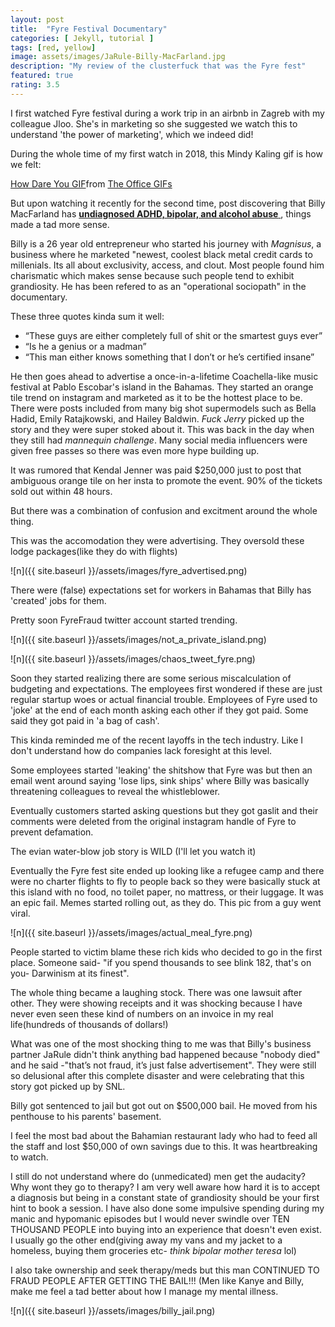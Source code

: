 ```yaml
---
layout: post
title:  "Fyre Festival Documentary"
categories: [ Jekyll, tutorial ]
tags: [red, yellow]
image: assets/images/JaRule-Billy-MacFarland.jpg
description: "My review of the clusterfuck that was the Fyre fest"
featured: true
rating: 3.5
---
```


I first watched Fyre festival during a work trip in an airbnb in Zagreb with my colleague Jloo. She's in marketing so she suggested we watch this to understand 'the power of marketing', which we indeed did!

During the whole time of my first watch in 2018, this Mindy Kaling gif is how we felt:

<div class="tenor-gif-embed" data-postid="4332195" data-share-method="host" data-aspect-ratio="0.920502" data-width="100%"><a href="https://tenor.com/view/the-office-mindy-kaling-kelly-kapoor-i-have-a-lot-of-questions-how-dare-you-gif-4332195">How Dare You GIF</a>from <a href="https://tenor.com/search/the+office-gifs">The Office GIFs</a></div> <script type="text/javascript" async src="https://tenor.com/embed.js"></script>


But upon watching it recently for the second time, post discovering that Billy MacFarland has [ **undiagnosed ADHD, bipolar, and alcohol abuse** ](https://www.buzzfeednews.com/article/briannasacks/founder-fyre-festival-mental-illness), things made a tad more sense.

Billy is a 26 year old entrepreneur who started his journey with _Magnisus_, a business where he marketed "newest, coolest black metal credit cards to millenials. Its all about exclusivity, access, and clout. Most people found him charismatic which makes sense because such people tend to exhibit grandiosity. He has been refered to as an "operational sociopath" in the documentary.

These three quotes kinda sum it well:

* “These guys are either completely full of shit or the smartest guys ever”
* “Is he a genius or a madman”
* “This man either knows something that I don’t or he’s certified insane”

He then goes ahead to advertise a once-in-a-lifetime Coachella-like music festival at Pablo Escobar's island in the Bahamas. They started an orange tile trend on instagram and marketed as it to be the hottest place to be. There were posts included from many big shot supermodels such as Bella Hadid, Emily Ratajkowski, and Hailey Baldwin. _Fuck Jerry_ picked up the story and they were super stoked about it. This was back in the day when they still had _mannequin challenge_. Many social media influencers were given free passes so there was even more hype building up.

It was rumored that Kendal Jenner was paid $250,000 just to post that ambiguous orange tile on her insta to promote the event. 90% of the tickets sold out within 48 hours.

But there was a combination of confusion and excitment around the whole thing.

This was the accomodation they were advertising. They oversold these lodge packages(like they do with flights)

![n]({{ site.baseurl }}/assets/images/fyre_advertised.png)  

There were (false) expectations set for workers in Bahamas that Billy has 'created' jobs for them.

Pretty soon FyreFraud twitter account started trending.

![n]({{ site.baseurl }}/assets/images/not_a_private_island.png)

![n]({{ site.baseurl }}/assets/images/chaos_tweet_fyre.png)

Soon they started realizing there are some serious miscalculation of budgeting and expectations. The employees first wondered if these are just regular startup woes or actual financial trouble. Employees of Fyre used to 'joke' at the end of each month asking each other if they got paid. Some said they got paid in 'a bag of cash'.

This kinda reminded me of the recent layoffs in the tech industry. Like I don't understand how do companies lack foresight at this level.

Some employees started 'leaking' the shitshow that Fyre was but then an email went around saying 'lose lips, sink ships' where Billy was basically threatening colleagues to reveal the whistleblower.

Eventually customers started asking questions but they got gaslit and their comments were deleted from the original instagram handle of Fyre to prevent defamation.

The evian water-blow job story is WILD (I'll let you watch it)

Eventually the Fyre fest site ended up looking like a refugee camp and there were no charter flights to fly to people back so they were basically stuck at this island with no food, no toilet paper, no mattress, or their luggage. It was an epic fail. Memes started rolling out, as they do. This pic from a guy went viral.

![n]({{ site.baseurl }}/assets/images/actual_meal_fyre.png)

People started to victim blame these rich kids who decided to go in the first place. Someone said- "if you spend thousands to see blink 182, that's on you- Darwinism at its finest".

The whole thing became a laughing stock. There was one lawsuit after other. They were showing receipts and it was shocking because I have never even seen these kind of numbers on an invoice in my real life(hundreds of thousands of dollars!)

What was one of the most shocking thing to me was that Billy's business partner JaRule didn't think anything bad happened because "nobody died" and he said -"that’s not fraud, it’s just false advertisement". They were still so delusional after this complete disaster and were celebrating that this story got picked up by SNL.

Billy got sentenced to jail but got out on $500,000 bail. He moved from his penthouse to his parents' basement.

I feel the most bad about the Bahamian restaurant lady who had to feed all the staff and lost $50,000 of own savings due to this. It was heartbreaking to watch.

I still do not understand where do (unmedicated) men get the audacity? Why wont they go to therapy? I am very well aware how hard it is to accept a diagnosis but being in a constant state of grandiosity should be your first hint to book a session. I have also done some impulsive spending during my manic and hypomanic episodes but I would never swindle over TEN THOUSAND PEOPLE into buying into an experience that doesn't even exist. I usually go the other end(giving away my vans and my jacket to a homeless, buying them groceries etc- *think bipolar mother teresa* lol)

I also take ownership and seek therapy/meds but this man CONTINUED TO FRAUD PEOPLE AFTER GETTING THE BAIL!!! (Men like Kanye and Billy, make me feel a tad better about how I manage my mental illness.

![n]({{ site.baseurl }}/assets/images/billy_jail.png)

